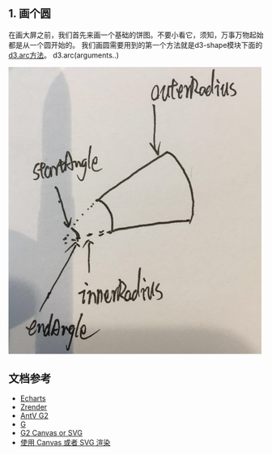 ## 1. 画个圆

在画大屏之前，我们首先来画一个基础的饼图。不要小看它，须知，万事万物起始都是从一个圆开始的。 我们画圆需要用到的第一个方法就是d3-shape模块下面的[d3.arc方法](https://github.com/d3/d3-shape/blob/v1.3.7/README.md#arc)。
d3.arc(arguments..)

<img width="500" src="./1.png" />


## 文档参考

- [Echarts](https://echarts.apache.org/zh/index.html)
- [Zrender](https://ecomfe.github.io/zrender-doc/public/)
- [AntV G2](https://antv.vision/zh)
- [G](https://www.yuque.com/antv/ou292n/dgh2o7)
- [G2 Canvas or SVG](https://g2.antv.vision/zh/docs/manual/tutorial/renderer)
- [使用 Canvas 或者 SVG 渲染](https://echarts.apache.org/zh/tutorial.html#%E4%BD%BF%E7%94%A8%20Canvas%20%E6%88%96%E8%80%85%20SVG%20%E6%B8%B2%E6%9F%93)